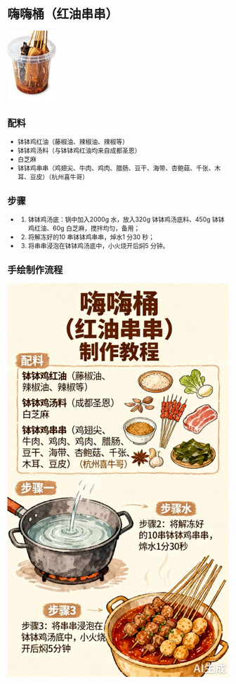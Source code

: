 # 嗨嗨桶（红油串串）

![嗨嗨桶（红油串串）](../images/嗨嗨桶（红油串串）.png)


## 配料

- 钵钵鸡红油（藤椒油、辣椒油、辣椒等）
- 钵钵鸡汤料（与钵钵鸡红油均来自成都圣恩）
- 白芝麻
- 钵钵鸡串串（鸡翅尖、牛肉、鸡肉、腊肠、豆干、海带、杏鲍菇、千张、木耳、豆皮）（杭州喜牛哥）

## 步骤

- 1. 钵钵鸡汤底：锅中加入2000g 水，放入320g 钵钵鸡汤底料、450g 钵钵鸡红油、60g 白芝麻，搅拌均匀，备用；
- 2. 将解冻好的10 串钵钵鸡串串，焯水1 分30 秒；
- 3. 将串串浸泡在钵钵鸡汤底中，小火烧开后焖5 分钟。



## 手绘制作流程

![手绘制作流程](../images/卤菜/嗨嗨桶（红油串串）.jpg)
